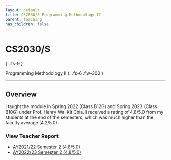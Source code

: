 ```yaml
---
layout: default
title: CS2030/S Programming Methodology II
parent: Teaching
has_children: false
---
```


# CS2030/S
{: .fs-9 }

Programming Methodology II
{: .fs-6 .fw-300 }

---

## Overview

I taught the module in Spring 2022 (Class B12G) and Spring 2023 (Class B10G) under Prof. Henry Wai Kit Chia. I received a rating of 4.8/5.0 from my students at the end of the semesters, which was much higher than the faculty average (4.2/5.0).

### View Teacher Report
* [AY2021/22 Semester 2 (4.8/5.0)](../pdf/cs2030-teacher-report-ay202122sem2.pdf)
* [AY2022/23 Semester 2 (4.8/5.0)](../pdf/cs2030-teacher-report-ay202223sem2.pdf)